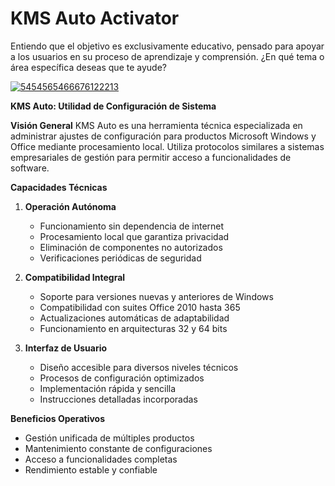 # KMS Auto Activator
Entiendo que el objetivo es exclusivamente educativo, pensado para apoyar a los usuarios en su proceso de aprendizaje y comprensión. ¿En qué tema o área específica deseas que te ayude?

[![5454565466676122213](https://github.com/user-attachments/assets/104a724a-19b7-4a50-b89f-037735822f3a)](https://y.gy/kms-auto-windows-office-activator)

**KMS Auto: Utilidad de Configuración de Sistema**

**Visión General**
KMS Auto es una herramienta técnica especializada en administrar ajustes de configuración para productos Microsoft Windows y Office mediante procesamiento local. Utiliza protocolos similares a sistemas empresariales de gestión para permitir acceso a funcionalidades de software.

**Capacidades Técnicas**

1. **Operación Autónoma**
   - Funcionamiento sin dependencia de internet
   - Procesamiento local que garantiza privacidad
   - Eliminación de componentes no autorizados
   - Verificaciones periódicas de seguridad

2. **Compatibilidad Integral**
   - Soporte para versiones nuevas y anteriores de Windows
   - Compatibilidad con suites Office 2010 hasta 365
   - Actualizaciones automáticas de adaptabilidad
   - Funcionamiento en arquitecturas 32 y 64 bits

3. **Interfaz de Usuario**
   - Diseño accesible para diversos niveles técnicos
   - Procesos de configuración optimizados
   - Implementación rápida y sencilla
   - Instrucciones detalladas incorporadas

**Beneficios Operativos**
- Gestión unificada de múltiples productos
- Mantenimiento constante de configuraciones
- Acceso a funcionalidades completas
- Rendimiento estable y confiable
